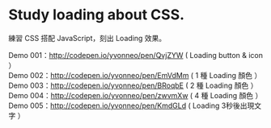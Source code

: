 # Study loading about CSS.

練習 CSS 搭配 JavaScript，刻出 Loading 效果。

Demo 001：http://codepen.io/yvonneo/pen/QvjZYW  ( Loading button & icon ）
<br>
Demo 002：http://codepen.io/yvonneo/pen/EmVdMm  ( 1 種 Loading 顏色 ）
<br>
Demo 003：http://codepen.io/yvonneo/pen/BRoqbE  ( 2 種 Loading 顏色 ）
<br>
Demo 004：http://codepen.io/yvonneo/pen/zwvmXw  ( 4 種 Loading 顏色 ）
<br>
Demo 005：http://codepen.io/yvonneo/pen/KmdGLd  ( Loading 3秒後出現文字 ）

